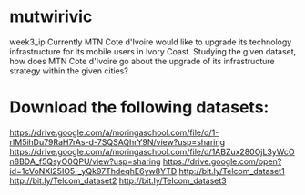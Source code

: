 # mutwirivic
week3_ip
Currently MTN Cote d'Ivoire would like to upgrade its technology infrastructure for its mobile users in Ivory Coast. Studying the given dataset, how does MTN Cote d'Ivoire go about the upgrade of its infrastructure strategy within the given cities?

# Download the following datasets:
https://drive.google.com/a/moringaschool.com/file/d/1-rIM5ihDu79RaH7rAs-d-7SQSAQhrY9N/view?usp=sharing
https://drive.google.com/a/moringaschool.com/file/d/1ABZux280OjL3yWcOn8BDA_f5QsyO0QPU/view?usp=sharing
https://drive.google.com/open?id=1cVoNXl25IO5-_yQk97ThdeqhE6yw8YTD
http://bit.ly/Telcom_dataset1
http://bit.ly/Telcom_dataset2
http://bit.ly/Telcom_dataset3
